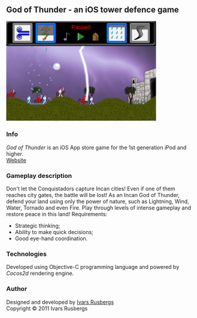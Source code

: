 ## God of Thunder - an iOS tower defence game
<img src="Screenshot.png" alt="Screenshot" width="400"/>  

### Info
*God of Thunder* is an iOS App store game for the 1st generation iPod and higher.  
[Website](https://sites.google.com/site/thebreakgames/home/god-of-thunder)
### Gameplay description
Don't let the Conquistadors capture Incan cities! Even if one of them reaches city gates, the battle will be lost! As an Incan God of Thunder, defend your land using only the power of nature, such as Lightning, Wind, Water, Tornado and even Fire. Play through levels of intense gameplay and restore peace in this land! Requirements:
- Strategic thinking;
- Ability to make quick decisions;
- Good eye-hand coordination.  
### Technologies
Developed using Objective-C programming language and powered by *Cocos2d* rendering engine.
### Author
Designed and developed by [Ivars Rusbergs](https://github.com/ivarsrb)  
Copyright © 2011 Ivars Rusbergs